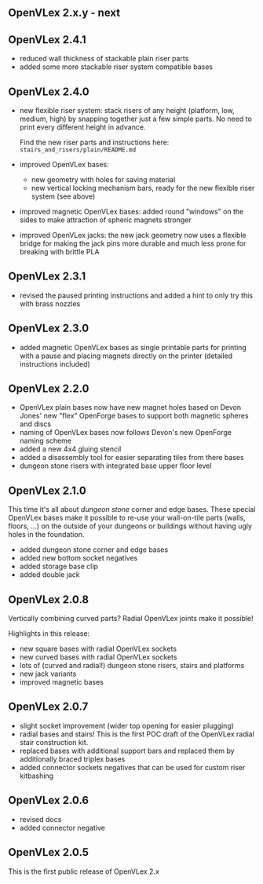 ## OpenVLex 2.x.y - next

## OpenVLex 2.4.1

- reduced wall thickness of stackable plain riser parts
- added some more stackable riser system compatible bases 

## OpenVLex 2.4.0

- new flexible riser system: stack risers of any height (platform, low, medium, high) by snapping together just a few simple parts. No need to print every different height in advance.

  Find the new riser parts and instructions here: `stairs_and_risers/plain/README.md`

- improved OpenVLex bases:
	- new geometry with holes for saving material
	- new vertical locking mechanism bars, ready for the new flexible riser system (see above)

- improved magnetic OpenVLex bases: added round "windows" on the sides to make attraction of spheric magnets stronger

- improved OpenVLex jacks: the new jack geometry now uses a flexible bridge for making the jack pins more durable and much less prone for breaking with brittle PLA

## OpenVLex 2.3.1

- revised the paused printing instructions and added a hint to only try this with brass nozzles

## OpenVLex 2.3.0

- added magnetic OpenVLex bases as single printable parts for printing with a pause and placing magnets directly on the printer (detailed instructions included)

## OpenVLex 2.2.0

- OpenVLex plain bases now have new magnet holes based on Devon Jones' new "flex" OpenForge bases to support both magnetic spheres and discs
- naming of OpenVLex bases now follows Devon's new OpenForge naming scheme
- added a new 4x4 gluing stencil
- added a disassembly tool for easier separating tiles from there bases
- dungeon stone risers with integrated base upper floor level

## OpenVLex 2.1.0

This time it's all about _dungeon stone_ corner and edge bases. These special OpenVLex bases make it possible to re-use your wall-on-tile parts (walls, floors, ...) on the outside of your dungeons or buildings without having ugly holes in the foundation.

- added dungeon stone corner and edge bases
- added new bottom socket negatives
- added storage base clip
- added double jack


## OpenVLex 2.0.8

Vertically combining curved parts? Radial OpenVLex joints make it possible!

Highlights in this release:

- new square bases with radial OpenVLex sockets
- new curved bases with radial OpenVLex sockets
- lots of (curved and radial!) dungeon stone risers, stairs and platforms
- new jack variants
- improved magnetic bases


## OpenVLex 2.0.7

- slight socket improvement (wider top opening for easier plugging)
- radial bases and stairs! This is the first POC draft of the OpenVLex radial stair construction kit.
- replaced bases with additional support bars and replaced them by additionally braced triplex bases
- added connector sockets negatives that can be used for custom riser kitbashing


## OpenVLex 2.0.6

- revised docs
- added connector negative


## OpenVLex 2.0.5

This is the first public release of OpenVLex 2.x
